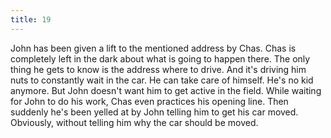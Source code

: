 ```yaml
---
title: 19
---
```


John has been given a lift to the mentioned address by Chas.
Chas is completely left in the dark about what is going to happen there.
The only thing he gets to know is the address where to drive.
And it's driving him nuts to constantly wait in the car.
He can take care of himself.
He's no kid anymore.
But John doesn't want him to get active in the field.
While waiting for John to do his work, Chas even practices his opening line.
Then suddenly he's been yelled at by John telling him to get his car moved.
Obviously, without telling him why the car should be moved.
